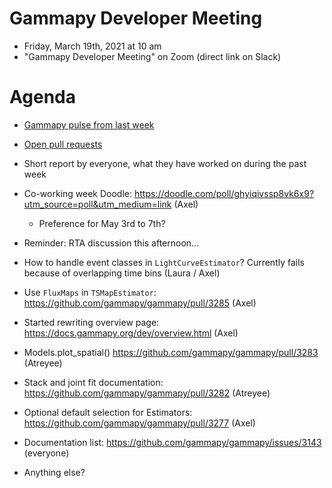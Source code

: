 # Gammapy Developer Meeting

* Friday, March 19th, 2021 at 10 am
* "Gammapy Developer Meeting" on Zoom (direct link on Slack)
# Agenda

* [Gammapy pulse from last week](https://github.com/gammapy/gammapy/pulse)
* [Open pull requests](https://github.com/gammapy/gammapy/pulls)
* Short report by everyone, what they have worked on during the past week 


* Co-working week Doodle: https://doodle.com/poll/ghyiqivssp8vk6x9?utm_source=poll&utm_medium=link (Axel)
    - Preference for May 3rd to 7th?
 * Reminder: RTA discussion this afternoon...
    
* How to handle event classes in `LightCurveEstimator`? Currently fails because of overlapping time bins (Laura / Axel)
* Use `FluxMaps` in `TSMapEstimator`: https://github.com/gammapy/gammapy/pull/3285 (Axel)
* Started rewriting overview page: https://docs.gammapy.org/dev/overview.html (Axel)
* Models.plot_spatial() https://github.com/gammapy/gammapy/pull/3283 (Atreyee)
* Stack and joint fit documentation: https://github.com/gammapy/gammapy/pull/3282 (Atreyee)


* Optional default selection for Estimators: https://github.com/gammapy/gammapy/pull/3277 (Axel)


* Documentation list: https://github.com/gammapy/gammapy/issues/3143 (everyone)
* Anything else?
